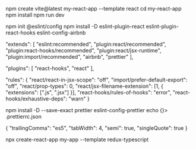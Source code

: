 npm create vite@latest my-react-app --template react
cd my-react-app
npm install
npm run dev

npm init @eslint/config
npm install -D eslint-plugin-react eslint-plugin-react-hooks eslint-config-airbnb

"extends": [
        "eslint:recommended",
        "plugin:react/recommended",
        "plugin:react-hooks/recommended",
        "plugin:react/jsx-runtime",
        "plugin:import/recommended",
        "airbnb",
        "prettier"
    ],

"plugins": [
        "react-hooks",
        "react"
    ],

"rules": {
        "react/react-in-jsx-scope": "off",
        "import/prefer-default-export": "off",
        "react/prop-types": 0,
        "react/jsx-filename-extension": [1, { "extensions": [".js", ".jsx"] }],
        "react-hooks/rules-of-hooks": "error",
        "react-hooks/exhaustive-deps": "warn" 
    }


npm install -D --save-exact prettier eslint-config-prettier
echo {}> .prettierrc.json

{
  "trailingComma": "es5",
  "tabWidth": 4,
  "semi": true,
  "singleQuote": true
}

npx create-react-app my-app --template redux-typescript